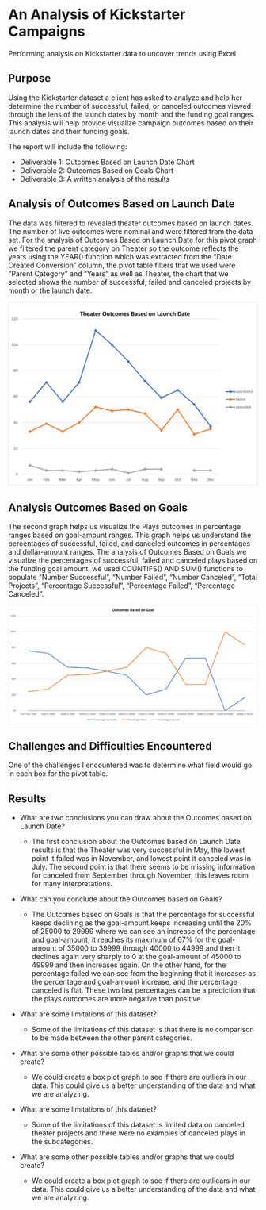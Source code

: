 # An Analysis of Kickstarter Campaigns
Performing analysis on Kickstarter data to uncover trends using Excel

## Purpose
Using the Kickstarter dataset a client has asked to analyze and help her determine the number of successful, failed, or canceled outcomes viewed through the lens of the launch dates by month and the funding goal ranges. This analysis will help provide visualize campaign outcomes based on their launch dates and their funding goals.

The report will include the following:
  * Deliverable 1: Outcomes Based on Launch Date Chart
  * Deliverable 2: Outcomes Based on Goals Chart
  * Deliverable 3: A written analysis of the results 

## Analysis of Outcomes Based on Launch Date

The data was filtered to revealed theater outcomes based on launch dates. The number of live outcomes were nominal and were filtered from the data set.
For the analysis of Outcomes Based on Launch Date for this pivot graph we filtered the parent category on Theater so the outcome reflects the years using the YEAR() function which was extracted from the “Date Created Conversion” column, the pivot table filters that we used were “Parent Category” and “Years” as well as Theater, the chart that we selected shows the number of successful, failed and canceled projects by month or the launch date.

![Theater_Outcomes_vs_Launch](https://github.com/cbrito3/kickstarter-analysis/blob/main/Resources/Theater_Outcomes_vs_Launch.png)

## Analysis Outcomes Based on Goals

The second graph helps us visualize the Plays outcomes in percentage ranges based on goal-amount ranges. This graph helps us understand the percentages of successful, failed, and canceled outcomes in percentages and dollar-amount ranges.
The analysis of Outcomes Based on Goals we visualize the percentages of successful, failed and canceled plays based on the funding goal amount, we used COUNTIFS() AND SUM() functions to populate “Number Successful”, “Number Failed”, “Number Canceled”, “Total Projects”, “Percentage Successful”, “Percentage Failed”, “Percentage Canceled”.

![Outcomes_vs_Goals](https://github.com/cbrito3/kickstarter-analysis/blob/main/Resources/Outcomes_vs_Goals.png)

## Challenges and Difficulties Encountered

One of the challenges I encountered was to determine what field would go in each box for the pivot table.

## Results

 * What are two conclusions you can draw about the Outcomes based on Launch Date? 
   - The first conclusion about the Outcomes based on Launch Date results is that the Theater was very successful in May, the lowest point it failed
      was in November, and lowest point it canceled was in July. The second point is that there seems to be missing information for canceled from
      September through November, this leaves room for many interpretations.

* What can you conclude about the Outcomes based on Goals? 
  - The Outcomes based on Goals is that the percentage for successful keeps declining as the goal-amount keeps increasing until the 20% of 25000 to
    29999 where we can see an increase of the percentage and goal-amount, it reaches its maximum of 67% for the goal-amount of 35000 to 39999 through 
    40000 to 44999 and then it declines again very sharply to 0 at the goal-amount of 45000 to 49999 and then increases again. On the other hand, for
    the percentage failed we can see from the beginning that it increases as the percentage and goal-amount increase, and the percentage canceled is 
    flat. These two last percentages can be a prediction that the plays outcomes are more negative than positive.

* What are some limitations of this dataset? 
  - Some of the limitations of this dataset is that there is no comparison to be made between the other parent categories.

* What are some other possible tables and/or graphs that we could create? 
  - We could create a box plot graph to see if there are outliers in our data. This could give us a better understanding of the data and what we are 
  analyzing.

* What are some limitations of this dataset? 
  - Some of the limitations of this dataset is limited data on canceled theater projects and there were no examples of canceled plays in the
    subcategories.

* What are some other possible tables and/or graphs that we could create? 
  - We could create a box plot graph to see if there are outliears in our data. This could give us a better understanding of the data and what we are 
    analyzing.
